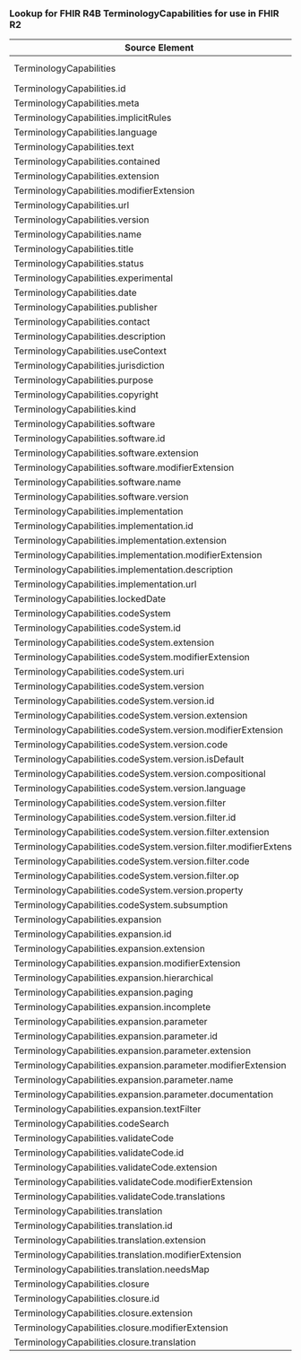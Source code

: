 ### Lookup for FHIR R4B TerminologyCapabilities for use in FHIR R2

| Source Element | Usage | Target |
| -------------- | ----- | ------ |
| TerminologyCapabilities | UseExtension | http://hl7.org/fhir/4.3/StructureDefinition/extension-TerminologyCapabilities |
| TerminologyCapabilities.id | UseExtensionFromAncestor | - |
| TerminologyCapabilities.meta | UseExtensionFromAncestor | - |
| TerminologyCapabilities.implicitRules | UseExtensionFromAncestor | - |
| TerminologyCapabilities.language | UseExtensionFromAncestor | - |
| TerminologyCapabilities.text | UseExtensionFromAncestor | - |
| TerminologyCapabilities.contained | UseExtensionFromAncestor | - |
| TerminologyCapabilities.extension | UseExtensionFromAncestor | - |
| TerminologyCapabilities.modifierExtension | UseExtensionFromAncestor | - |
| TerminologyCapabilities.url | UseExtensionFromAncestor | - |
| TerminologyCapabilities.version | UseExtensionFromAncestor | - |
| TerminologyCapabilities.name | UseExtensionFromAncestor | - |
| TerminologyCapabilities.title | UseExtensionFromAncestor | - |
| TerminologyCapabilities.status | UseExtensionFromAncestor | - |
| TerminologyCapabilities.experimental | UseExtensionFromAncestor | - |
| TerminologyCapabilities.date | UseExtensionFromAncestor | - |
| TerminologyCapabilities.publisher | UseExtensionFromAncestor | - |
| TerminologyCapabilities.contact | UseExtensionFromAncestor | - |
| TerminologyCapabilities.description | UseExtensionFromAncestor | - |
| TerminologyCapabilities.useContext | UseExtensionFromAncestor | - |
| TerminologyCapabilities.jurisdiction | UseExtensionFromAncestor | - |
| TerminologyCapabilities.purpose | UseExtensionFromAncestor | - |
| TerminologyCapabilities.copyright | UseExtensionFromAncestor | - |
| TerminologyCapabilities.kind | UseExtensionFromAncestor | - |
| TerminologyCapabilities.software | UseExtensionFromAncestor | - |
| TerminologyCapabilities.software.id | UseExtensionFromAncestor | - |
| TerminologyCapabilities.software.extension | UseExtensionFromAncestor | - |
| TerminologyCapabilities.software.modifierExtension | UseExtensionFromAncestor | - |
| TerminologyCapabilities.software.name | UseExtensionFromAncestor | - |
| TerminologyCapabilities.software.version | UseExtensionFromAncestor | - |
| TerminologyCapabilities.implementation | UseExtensionFromAncestor | - |
| TerminologyCapabilities.implementation.id | UseExtensionFromAncestor | - |
| TerminologyCapabilities.implementation.extension | UseExtensionFromAncestor | - |
| TerminologyCapabilities.implementation.modifierExtension | UseExtensionFromAncestor | - |
| TerminologyCapabilities.implementation.description | UseExtensionFromAncestor | - |
| TerminologyCapabilities.implementation.url | UseExtensionFromAncestor | - |
| TerminologyCapabilities.lockedDate | UseExtensionFromAncestor | - |
| TerminologyCapabilities.codeSystem | UseExtensionFromAncestor | - |
| TerminologyCapabilities.codeSystem.id | UseExtensionFromAncestor | - |
| TerminologyCapabilities.codeSystem.extension | UseExtensionFromAncestor | - |
| TerminologyCapabilities.codeSystem.modifierExtension | UseExtensionFromAncestor | - |
| TerminologyCapabilities.codeSystem.uri | UseExtensionFromAncestor | - |
| TerminologyCapabilities.codeSystem.version | UseExtensionFromAncestor | - |
| TerminologyCapabilities.codeSystem.version.id | UseExtensionFromAncestor | - |
| TerminologyCapabilities.codeSystem.version.extension | UseExtensionFromAncestor | - |
| TerminologyCapabilities.codeSystem.version.modifierExtension | UseExtensionFromAncestor | - |
| TerminologyCapabilities.codeSystem.version.code | UseExtensionFromAncestor | - |
| TerminologyCapabilities.codeSystem.version.isDefault | UseExtensionFromAncestor | - |
| TerminologyCapabilities.codeSystem.version.compositional | UseExtensionFromAncestor | - |
| TerminologyCapabilities.codeSystem.version.language | UseExtensionFromAncestor | - |
| TerminologyCapabilities.codeSystem.version.filter | UseExtensionFromAncestor | - |
| TerminologyCapabilities.codeSystem.version.filter.id | UseExtensionFromAncestor | - |
| TerminologyCapabilities.codeSystem.version.filter.extension | UseExtensionFromAncestor | - |
| TerminologyCapabilities.codeSystem.version.filter.modifierExtension | UseExtensionFromAncestor | - |
| TerminologyCapabilities.codeSystem.version.filter.code | UseExtensionFromAncestor | - |
| TerminologyCapabilities.codeSystem.version.filter.op | UseExtensionFromAncestor | - |
| TerminologyCapabilities.codeSystem.version.property | UseExtensionFromAncestor | - |
| TerminologyCapabilities.codeSystem.subsumption | UseExtensionFromAncestor | - |
| TerminologyCapabilities.expansion | UseExtensionFromAncestor | - |
| TerminologyCapabilities.expansion.id | UseExtensionFromAncestor | - |
| TerminologyCapabilities.expansion.extension | UseExtensionFromAncestor | - |
| TerminologyCapabilities.expansion.modifierExtension | UseExtensionFromAncestor | - |
| TerminologyCapabilities.expansion.hierarchical | UseExtensionFromAncestor | - |
| TerminologyCapabilities.expansion.paging | UseExtensionFromAncestor | - |
| TerminologyCapabilities.expansion.incomplete | UseExtensionFromAncestor | - |
| TerminologyCapabilities.expansion.parameter | UseExtensionFromAncestor | - |
| TerminologyCapabilities.expansion.parameter.id | UseExtensionFromAncestor | - |
| TerminologyCapabilities.expansion.parameter.extension | UseExtensionFromAncestor | - |
| TerminologyCapabilities.expansion.parameter.modifierExtension | UseExtensionFromAncestor | - |
| TerminologyCapabilities.expansion.parameter.name | UseExtensionFromAncestor | - |
| TerminologyCapabilities.expansion.parameter.documentation | UseExtensionFromAncestor | - |
| TerminologyCapabilities.expansion.textFilter | UseExtensionFromAncestor | - |
| TerminologyCapabilities.codeSearch | UseExtensionFromAncestor | - |
| TerminologyCapabilities.validateCode | UseExtensionFromAncestor | - |
| TerminologyCapabilities.validateCode.id | UseExtensionFromAncestor | - |
| TerminologyCapabilities.validateCode.extension | UseExtensionFromAncestor | - |
| TerminologyCapabilities.validateCode.modifierExtension | UseExtensionFromAncestor | - |
| TerminologyCapabilities.validateCode.translations | UseExtensionFromAncestor | - |
| TerminologyCapabilities.translation | UseExtensionFromAncestor | - |
| TerminologyCapabilities.translation.id | UseExtensionFromAncestor | - |
| TerminologyCapabilities.translation.extension | UseExtensionFromAncestor | - |
| TerminologyCapabilities.translation.modifierExtension | UseExtensionFromAncestor | - |
| TerminologyCapabilities.translation.needsMap | UseExtensionFromAncestor | - |
| TerminologyCapabilities.closure | UseExtensionFromAncestor | - |
| TerminologyCapabilities.closure.id | UseExtensionFromAncestor | - |
| TerminologyCapabilities.closure.extension | UseExtensionFromAncestor | - |
| TerminologyCapabilities.closure.modifierExtension | UseExtensionFromAncestor | - |
| TerminologyCapabilities.closure.translation | UseExtensionFromAncestor | - |
